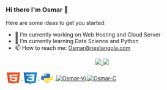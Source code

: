 ### Hi there I'm Osmar 👋

Here are some ideas to get you started:

- 🔭 I’m currently working on Web Hosting and Cloud Server
- 🌱 I’m currently learning Data Science and Python
- 📫 How to reach me: Osmar@nestangola.com

<div align="center">
  <a href="https://github.com/osmarpessela98">
  <img height="180em" src="https://github-readme-stats.vercel.app/api?username=osmarpessela98&show_icons=true&theme=dark&include_all_commits=true&count_private=true"/>
  <img height="180em" src="https://github-readme-stats.vercel.app/api/top-langs/?username=osmarpessela98&layout=compact&langs_count=7&theme=dark"/>
</div>

  <div style="display: inline_block"><br>
  <img align="center" alt="Osmar-HTML" height="30" width="40" src="https://raw.githubusercontent.com/devicons/devicon/master/icons/html5/html5-original.svg">
  <img align="center" alt="Osmar-CSS" height="30" width="40" src="https://raw.githubusercontent.com/devicons/devicon/master/icons/css3/css3-original.svg">
  <img align="center" alt="Osmar-Python" height="30" width="40" src="https://raw.githubusercontent.com/devicons/devicon/master/icons/python/python-original.svg">
  <img align='center' alt="Osmar-Vi" height="30" with="40" src="https://cdn.jsdelivr.net/gh/devicons/devicon/icons/vscode/vscode-original.svg" />
  <img align='center' alt="Osmar-C" heigh="30" with="40" src="https://cdn.jsdelivr.net/gh/devicons/devicon/icons/c/c-original.svg" />
                    
</div>
